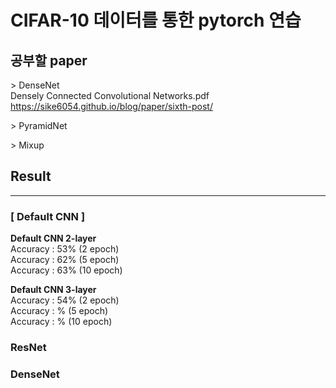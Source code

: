# CIFAR-10 데이터를 통한 pytorch 연습

## 공부할 paper
\> DenseNet  
Densely Connected Convolutional Networks.pdf
https://sike6054.github.io/blog/paper/sixth-post/

\> PyramidNet  

\> Mixup

## Result
---

### __[ Default CNN ]__  
__Default CNN 2-layer__  
Accuracy : 53% (2 epoch)  
Accuracy : 62% (5 epoch)  
Accuracy : 63% (10 epoch)  

__Default CNN 3-layer__  
Accuracy : 54%  (2 epoch)  
Accuracy : % (5 epoch)  
Accuracy : % (10 epoch)  

### ResNet


### DenseNet

